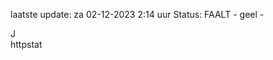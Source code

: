 laatste update: 
za 02-12-2023  2:14   uur 
Status: FAALT - geel - 
<div class="service R">J</div><div class="service Y">httpstat</div>
